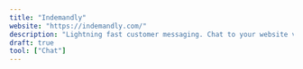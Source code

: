 ```yaml
---
title: "Indemandly"
website: "https://indemandly.com/"
description: "Lightning fast customer messaging. Chat to your website visitors in real-time, manage leads, and increase sales - all with indemandly"
draft: true
tool: ["Chat"]
---
```

